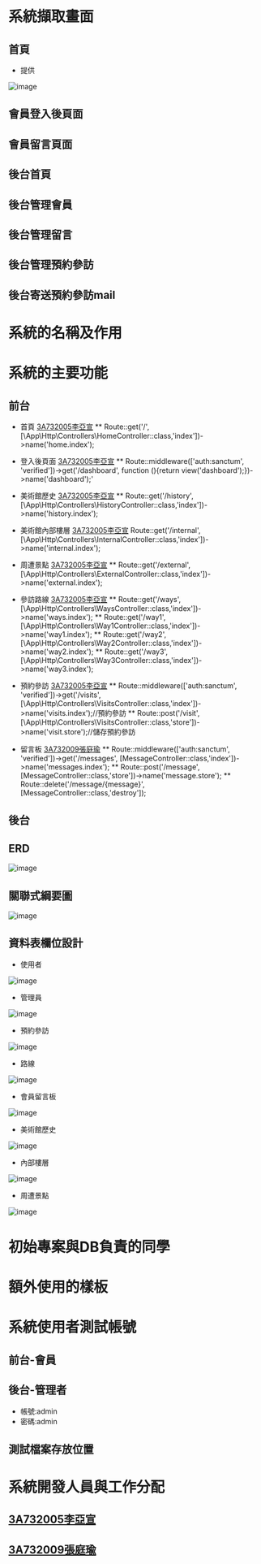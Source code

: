 系統擷取畫面
====
首頁
-------
* 提供

![image](https://i.imgur.com/aKammqa.png)

會員登入後頁面
-------
會員留言頁面
-------
後台首頁
-------
後台管理會員
-------
後台管理留言
-------
後台管理預約參訪
-------
後台寄送預約參訪mail
-------
系統的名稱及作用
====
系統的主要功能
====
前台
-------
* 首頁 [3A732005李亞宣](https://github.com/3a73205)
** Route::get('/',[\App\Http\Controllers\HomeController::class,'index'])->name('home.index');

* 登入後頁面 [3A732005李亞宣](https://github.com/3a73205)
** Route::middleware(['auth:sanctum', 'verified'])->get('/dashboard', function (){return view('dashboard');})->name('dashboard');'

* 美術館歷史 [3A732005李亞宣](https://github.com/3a73205)
** Route::get('/history',[\App\Http\Controllers\HistoryController::class,'index'])->name('history.index');

* 美術館內部樓層 [3A732005李亞宣](https://github.com/3a73205)
Route::get('/internal',[\App\Http\Controllers\InternalController::class,'index'])->name('internal.index');

* 周遭景點 [3A732005李亞宣](https://github.com/3a73205)
** Route::get('/external',[\App\Http\Controllers\ExternalController::class,'index'])->name('external.index');

* 參訪路線 [3A732005李亞宣](https://github.com/3a73205)
** Route::get('/ways',[\App\Http\Controllers\WaysController::class,'index'])->name('ways.index');
** Route::get('/way1',[\App\Http\Controllers\Way1Controller::class,'index'])->name('way1.index');
** Route::get('/way2',[\App\Http\Controllers\Way2Controller::class,'index'])->name('way2.index');
** Route::get('/way3',[\App\Http\Controllers\Way3Controller::class,'index'])->name('way3.index');
* 預約參訪 [3A732005李亞宣](https://github.com/3a73205)
** Route::middleware(['auth:sanctum', 'verified'])->get('/visits',[\App\Http\Controllers\VisitsController::class,'index'])->name('visits.index');//預約參訪
** Route::post('/visit',[\App\Http\Controllers\VisitsController::class,'store'])->name('visit.store');//儲存預約參訪
* 留言板  [3A732009張庭瑜](https://github.com/3a732009)
** Route::middleware(['auth:sanctum', 'verified'])->get('/messages', [MessageController::class,'index'])->name('messages.index');
** Route::post('/message', [MessageController::class,'store'])->name('message.store');
** Route::delete('/message/{message}', [MessageController::class,'destroy']);

後台
-------
ERD
-------

![image](https://i.imgur.com/5RXs89s.png)

關聯式綱要圖
-------

![image](https://i.imgur.com/JG4SJtL.png)

資料表欄位設計
-------
* 使用者

![image](https://i.imgur.com/AnTTGfZ.jpeg)

* 管理員

![image](https://i.imgur.com/mCC4aNe.jpeg)

* 預約參訪

![image](https://i.imgur.com/E60I15N.jpg)

* 路線

![image](https://i.imgur.com/GQW2Kr9.jpeg)

* 會員留言板

![image](https://i.imgur.com/2m6sQSX.jpg)

* 美術館歷史

![image](https://i.imgur.com/5ZMUKhz.jpeg)

* 內部樓層

![image](https://i.imgur.com/9YpN7iu.jpg)

* 周遭景點

![image](https://i.imgur.com/HN129VV.jpeg)

初始專案與DB負責的同學
====
額外使用的樣板
====
系統使用者測試帳號
====
前台-會員
-------
後台-管理者
-------
* 帳號:admin
* 密碼:admin

測試檔案存放位置
-------
系統開發人員與工作分配
====
[3A732005李亞宣](https://github.com/3a73205)
-------
[3A732009張庭瑜](https://github.com/3a732009)
-------
